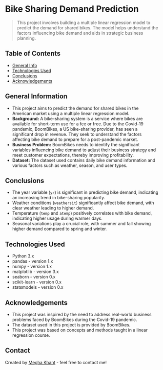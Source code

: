 # Bike Sharing Demand Prediction
> This project involves building a multiple linear regression model to predict the demand for shared bikes. The model helps understand the factors influencing bike demand and aids in strategic business planning.

## Table of Contents
* [General Info](#general-information)
* [Technologies Used](#technologies-used)
* [Conclusions](#conclusions)
* [Acknowledgements](#acknowledgements)

## General Information
- This project aims to predict the demand for shared bikes in the American market using a multiple linear regression model.
- **Background:** A bike-sharing system is a service where bikes are available for short-term use for a fee or free. Due to the Covid-19 pandemic, BoomBikes, a US bike-sharing provider, has seen a significant drop in revenue. They seek to understand the factors affecting bike demand to prepare for a post-pandemic market.
- **Business Problem:** BoomBikes needs to identify the significant variables influencing bike demand to adjust their business strategy and meet customer expectations, thereby improving profitability.
- **Dataset:** The dataset used contains daily bike demand information and various factors such as weather, season, and user types.

## Conclusions
- The year variable (`yr`) is significant in predicting bike demand, indicating an increasing trend in bike-sharing popularity.
- Weather conditions (`weathersit`) significantly affect bike demand, with clear weather leading to higher demand.
- Temperature (`temp` and `atemp`) positively correlates with bike demand, indicating higher usage during warmer days.
- Seasonal variations play a crucial role, with summer and fall showing higher demand compared to spring and winter.

## Technologies Used
- Python 3.x
- pandas - version 1.x
- numpy - version 1.x
- matplotlib - version 3.x
- seaborn - version 0.x
- scikit-learn - version 0.x
- statsmodels - version 0.x

## Acknowledgements
- This project was inspired by the need to address real-world business problems faced by BoomBikes during the Covid-19 pandemic.
- The dataset used in this project is provided by BoomBikes.
- This project was based on concepts and methods taught in a linear regression course.

## Contact
Created by [Megha Khant](https://github.com/meghakhant) - feel free to contact me!
